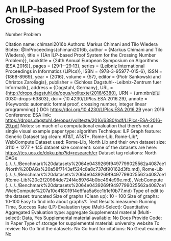 # An ILP-based Proof System for the Crossing
Number Problem

Citation name: chimani2016b
Authors: Markus Chimani and Tilo Wiedera
Bibtex: @InProceedings{chimani2016b,
author =	{Markus Chimani and Tilo Wiedera},
title =	{{An ILP-based Proof System for the Crossing Number Problem}},
booktitle =	{24th Annual European Symposium on Algorithms (ESA 2016)},
pages =	{29:1--29:13},
series =	{Leibniz International Proceedings in Informatics (LIPIcs)},
ISBN =	{978-3-95977-015-6},
ISSN =	{1868-8969},
year =	{2016},
volume =	{57},
editor =	{Piotr Sankowski and Christos Zaroliagis},
publisher =	{Schloss Dagstuhl--Leibniz-Zentrum fuer Informatik},
address =	{Dagstuhl, Germany},
URL =	{http://drops.dagstuhl.de/opus/volltexte/2016/6380},
URN =	{urn:nbn:de:0030-drops-63803},
doi =	{10.4230/LIPIcs.ESA.2016.29},
annote =	{Keywords: automatic formal proof, crossing number, integer linear programming}
}
DOI: https://doi.org/10.4230/LIPIcs.ESA.2016.29
year: 2016
Conference: ESA
link: https://drops.dagstuhl.de/opus/volltexte/2016/6380/pdf/LIPIcs-ESA-2016-29.pdf
Notes: so much of a computational evaluation that there’s not a single visual example
paper type: algorithm
Technique: ILP
Graph feature: Generic
Dataset tag clean: AT&T, AT&T*, Rome-Lib, Rome-Lib*, WebCompute
Dataset used: Rome-Lib, North Lib and their own
dataset size: 3110 + 1277 + 145
dataset size comment: some of the datasets are here: https://tcs.uos.de/doku.php?id=research/cr
Dataset tag relations: North DAGs (../../../Benchmark%20datasets%2064e0439269f9497799025562a4087ce1/North%20DAGs%20a58f7143ef524c8a8c737df90162d3fb.md), Rome-Lib (../../../Benchmark%20datasets%2064e0439269f9497799025562a4087ce1/Rome-Lib%20c2f20984de724f4c89764b0bc494e99e.md), WebCompute (../../../Benchmark%20datasets%2064e0439269f9497799025562a4087ce1/WebCompute%207a10c41801914e6faa5a6cc1b1ef0b77.md)
Type of edit to the dataset: truncated
Size of graphs (Clean up): 10 - 100
Size of graphs: 10-100
Easy to find info about graphs?: Text
Results measured: Running Time, Success Rate (LP)
Evaluation type (Multi-Select): Quantitative Aggregated
Evaluation type: aggregate
Supplemental material (Multi-select): Data, Yes
Supplemental material available: No
Does Provide Code: In Paper
Type of storage for supplemental material: university website
To review: No
Go find the datasets: No
Go hunt for citations: No
Great example: No